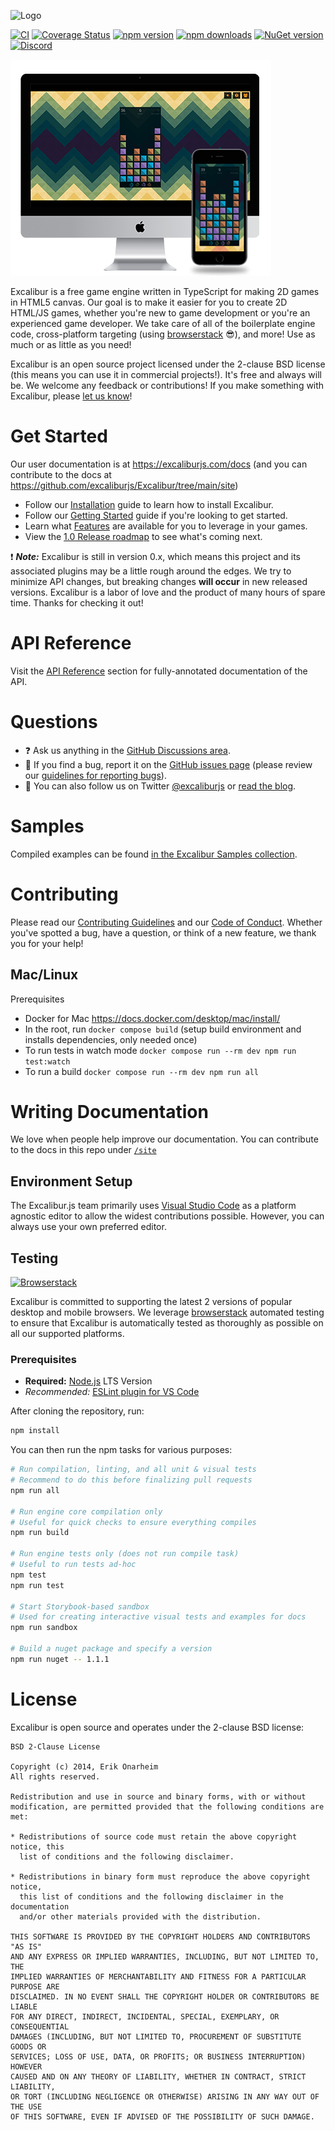 ![Logo](/assets/logo.png?raw=true)

[![CI](https://github.com/excaliburjs/Excalibur/actions/workflows/build.yml/badge.svg)](https://github.com/excaliburjs/Excalibur/actions/workflows/build.yml)
[![Coverage Status](https://coveralls.io/repos/github/excaliburjs/Excalibur/badge.svg?branch=main)](https://coveralls.io/github/excaliburjs/Excalibur?branch=main)
[![npm version](https://img.shields.io/npm/v/excalibur.svg)](https://www.npmjs.com/package/excalibur)
[![npm downloads](https://img.shields.io/npm/dt/excalibur.svg)](https://www.npmjs.com/package/excalibur)
[![NuGet version](https://img.shields.io/nuget/v/Excalibur.svg)](https://www.nuget.org/packages/Excalibur/)
[![Discord][discord-badge]][discord-url]

[discord-badge]: https://img.shields.io/discord/1195771303215513671?logo=discord&logoColor=white&label=Discord&color=blue
[discord-url]: https://discord.gg/W6zUd4tTY3

![Sweep Stacks](assets/homepage-xp.png)

Excalibur is a free game engine written in TypeScript for making 2D games in HTML5 canvas. Our goal is to make it easier for you to create 2D HTML/JS games, whether you're new to game development or you're an experienced game developer. We take care of all of the boilerplate engine code, cross-platform targeting (using [browserstack](http://browserstack.com/) 😎), and more! Use as much or as little as you need!

Excalibur is an open source project licensed under the 2-clause BSD license (this means you can use it in commercial projects!). It's free and always will be. We welcome any feedback or contributions! If you make something with Excalibur, please [let us know](https://github.com/excaliburjs/Excalibur/discussions?discussions_q=category%3A%22Show+and+tell%22)!

# Get Started

Our user documentation is at https://excaliburjs.com/docs (and you can contribute to the docs at https://github.com/excaliburjs/Excalibur/tree/main/site)

- Follow our [Installation](https://excaliburjs.com/docs/installation) guide to learn how to install Excalibur.
- Follow our [Getting Started](https://excaliburjs.com/docs/getting-started) guide if you're looking to get started.
- Learn what [Features](https://excaliburjs.com/docs) are available for you to leverage in your games.
- View the [1.0 Release roadmap](https://github.com/excaliburjs/Excalibur/issues/1161) to see what's coming next.

:exclamation: **_Note:_** Excalibur is still in version 0.x, which means this project and its associated plugins may be a little rough around the edges. We try to minimize API changes, but breaking changes **will occur** in new released versions. Excalibur is a labor of love and the product of many hours of spare time. Thanks for checking it out!

# API Reference

Visit the [API Reference](https://excaliburjs.com/docs/) section for fully-annotated documentation of the API.

# Questions

- :question: Ask us anything in the [GitHub Discussions area](https://github.com/excaliburjs/Excalibur/discussions).
- :bug: If you find a bug, report it on the [GitHub issues page](https://github.com/excaliburjs/Excalibur/issues) (please review our [guidelines for reporting bugs](CONTRIBUTING.md#reporting-bugs)).
- :mega: You can also follow us on Twitter [@excaliburjs](http://twitter.com/excaliburjs) or [read the blog](https://excaliburjs.com/blog).

# Samples

Compiled examples can be found [in the Excalibur Samples collection](http://excaliburjs.com/samples/).

# Contributing

Please read our [Contributing Guidelines](CONTRIBUTING.md) and our [Code of Conduct](CODE_OF_CONDUCT.md). Whether you've spotted a bug, have a question, or think of a new feature, we thank you for your help!

## Mac/Linux

Prerequisites
* Docker for Mac https://docs.docker.com/desktop/mac/install/
* In the root, run `docker compose build` (setup build environment and installs dependencies, only needed once)
* To run tests in watch mode `docker compose run --rm dev npm run test:watch`
* To run a build `docker compose run --rm dev npm run all`

# Writing Documentation

We love when people help improve our documentation. You can contribute to the docs in this repo under [`/site`](https://github.com/excaliburjs/Excalibur/tree/main/site)

## Environment Setup

The Excalibur.js team primarily uses [Visual Studio Code](http://code.visualstudio.com) as a platform agnostic editor to
allow the widest contributions possible. However, you can always use your own preferred editor.

## Testing

[![Browserstack](/assets/browserstack-logo-150x34.png?raw=true)](http://browserstack.com/)

Excalibur is committed to supporting the latest 2 versions of popular desktop and mobile browsers. We leverage [browserstack](http://browserstack.com/) automated testing to ensure that Excalibur is automatically tested as thoroughly as possible on all our supported platforms.

### Prerequisites

- **Required:** [Node.js](https://nodejs.org/) LTS Version
- _Recommended:_ [ESLint plugin for VS Code](https://marketplace.visualstudio.com/items?itemName=dbaeumer.vscode-eslint)

After cloning the repository, run:

```sh
npm install
```

You can then run the npm tasks for various purposes:

```bash
# Run compilation, linting, and all unit & visual tests
# Recommend to do this before finalizing pull requests
npm run all

# Run engine core compilation only
# Useful for quick checks to ensure everything compiles
npm run build

# Run engine tests only (does not run compile task)
# Useful to run tests ad-hoc
npm test
npm run test

# Start Storybook-based sandbox
# Used for creating interactive visual tests and examples for docs
npm run sandbox

# Build a nuget package and specify a version
npm run nuget -- 1.1.1
```

# License

Excalibur is open source and operates under the 2-clause BSD license:

    BSD 2-Clause License

    Copyright (c) 2014, Erik Onarheim
    All rights reserved.

    Redistribution and use in source and binary forms, with or without
    modification, are permitted provided that the following conditions are met:

    * Redistributions of source code must retain the above copyright notice, this
      list of conditions and the following disclaimer.

    * Redistributions in binary form must reproduce the above copyright notice,
      this list of conditions and the following disclaimer in the documentation
      and/or other materials provided with the distribution.

    THIS SOFTWARE IS PROVIDED BY THE COPYRIGHT HOLDERS AND CONTRIBUTORS "AS IS"
    AND ANY EXPRESS OR IMPLIED WARRANTIES, INCLUDING, BUT NOT LIMITED TO, THE
    IMPLIED WARRANTIES OF MERCHANTABILITY AND FITNESS FOR A PARTICULAR PURPOSE ARE
    DISCLAIMED. IN NO EVENT SHALL THE COPYRIGHT HOLDER OR CONTRIBUTORS BE LIABLE
    FOR ANY DIRECT, INDIRECT, INCIDENTAL, SPECIAL, EXEMPLARY, OR CONSEQUENTIAL
    DAMAGES (INCLUDING, BUT NOT LIMITED TO, PROCUREMENT OF SUBSTITUTE GOODS OR
    SERVICES; LOSS OF USE, DATA, OR PROFITS; OR BUSINESS INTERRUPTION) HOWEVER
    CAUSED AND ON ANY THEORY OF LIABILITY, WHETHER IN CONTRACT, STRICT LIABILITY,
    OR TORT (INCLUDING NEGLIGENCE OR OTHERWISE) ARISING IN ANY WAY OUT OF THE USE
    OF THIS SOFTWARE, EVEN IF ADVISED OF THE POSSIBILITY OF SUCH DAMAGE.
